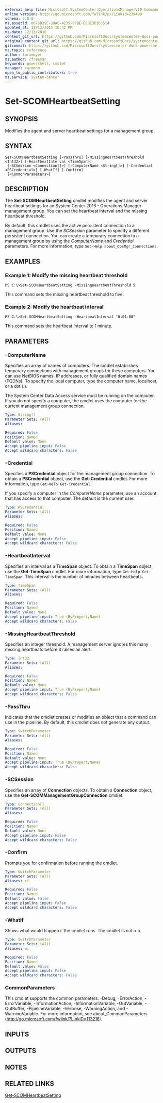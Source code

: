 ```yaml
---
external help file: Microsoft.SystemCenter.OperationsManagerV10.Commands.dll-Help.xml
online version: http://go.microsoft.com/fwlink/p/?LinkId=239499
schema: 2.0.0
ms.assetid: 0876039E-B0AC-4235-9FDE-ECBE3B1D5514
updated_at: 12/13/2016 10:42 PM
ms.date: 12/13/2016
content_git_url: https://github.com/MicrosoftDocs/systemcenter-docs-powershell/blob/master/systemcenter-cmdlets/OperationsManager/v1/Set-SCOMHeartbeatSetting.md
original_content_git_url: https://github.com/MicrosoftDocs/systemcenter-docs-powershell/blob/master/systemcenter-cmdlets/OperationsManager/v1/Set-SCOMHeartbeatSetting.md
gitcommit: https://github.com/MicrosoftDocs/systemcenter-docs-powershell/blob/ea9507ac2178040476af5407227db8cb97701ea9/systemcenter-cmdlets/OperationsManager/v1/Set-SCOMHeartbeatSetting.md
ms.topic: reference
author: tarameyer
ms.author: cfreeman
keywords: powershell, cmdlet
manager: carmonm
open_to_public_contributors: true
ms.service: system-center
---
```


# Set-SCOMHeartbeatSetting

## SYNOPSIS
Modifies the agent and server heartbeat settings for a management group.

## SYNTAX

```
Set-SCOMHeartbeatSetting [-PassThru] [-MissingHeartbeatThreshold <Int32>] [-HeartbeatInterval <TimeSpan>]
 [-SCSession <Connection[]>] [-ComputerName <String[]>] [-Credential <PSCredential>] [-WhatIf] [-Confirm]
 [<CommonParameters>]
```

## DESCRIPTION
The **Set-SCOMHeartbeatSetting** cmdlet modifies the agent and server heartbeat settings for an System Center 2016 - Operations Manager management group.
You can set the heartbeat interval and the missing heartbeat threshold.

By default, this cmdlet uses the active persistent connection to a management group.
Use the *SCSession* parameter to specify a different persistent connection.
You can create a temporary connection to a management group by using the *ComputerName* and *Credential* parameters.
For more information, type `Get-Help about_OpsMgr_Connections`.

## EXAMPLES

### Example 1: Modify the missing heartbeat threshold
```
PS C:\>Set-SCOMHeartbeatSetting -MissingHeartbeatThreshold 5
```

This command sets the missing heartbeat threshold to five.

### Example 2: Modify the heartbeat interval
```
PS C:\>Set-SCOMHeartbeatSetting -HeartbeatInterval "0:01:00"
```

This command sets the heartbeat interval to 1 minute.

## PARAMETERS

### -ComputerName
Specifies an array of names of computers.
The cmdlet establishes temporary connections with management groups for these computers.
You can use NetBIOS names, IP addresses, or fully qualified domain names (FQDNs).
To specify the local computer, type the computer name, localhost, or a dot (.).

The System Center Data Access service must be running on the computer.
If you do not specify a computer, the cmdlet uses the computer for the current management group connection.

```yaml
Type: String[]
Parameter Sets: (All)
Aliases: 

Required: False
Position: Named
Default value: None
Accept pipeline input: False
Accept wildcard characters: False
```

### -Credential
Specifies a **PSCredential** object for the management group connection.
To obtain a **PSCredential** object, use the **Get-Credential** cmdlet.
For more information, type `Get-Help Get-Credential`.

If you specify a computer in the *ComputerName* parameter, use an account that has access to that computer.
The default is the current user.

```yaml
Type: PSCredential
Parameter Sets: (All)
Aliases: 

Required: False
Position: Named
Default value: None
Accept pipeline input: False
Accept wildcard characters: False
```

### -HeartbeatInterval
Specifies an interval as a **TimeSpan** object.
To obtain a **TimeSpan** object, use the **Get-TimeSpan** cmdlet.
For more information, type `Get-Help Get-TimeSpan`.
This interval is the number of minutes between heartbeats.

```yaml
Type: TimeSpan
Parameter Sets: (All)
Aliases: 

Required: False
Position: Named
Default value: None
Accept pipeline input: True (ByPropertyName)
Accept wildcard characters: False
```

### -MissingHeartbeatThreshold
Specifies an integer threshold.
A management server ignores this many missing heartbeats before it raises an alert.

```yaml
Type: Int32
Parameter Sets: (All)
Aliases: 

Required: False
Position: Named
Default value: None
Accept pipeline input: True (ByPropertyName)
Accept wildcard characters: False
```

### -PassThru
Indicates that the cmdlet creates or modifies an object that a command can use in the pipeline.
By default, this cmdlet does not generate any output.

```yaml
Type: SwitchParameter
Parameter Sets: (All)
Aliases: 

Required: False
Position: Named
Default value: None
Accept pipeline input: True (ByPropertyName)
Accept wildcard characters: False
```

### -SCSession
Specifies an array of **Connection** objects.
To obtain a **Connection** object, use the **Get-SCOMManagementGroupConnection** cmdlet.

```yaml
Type: Connection[]
Parameter Sets: (All)
Aliases: 

Required: False
Position: Named
Default value: None
Accept pipeline input: False
Accept wildcard characters: False
```

### -Confirm
Prompts you for confirmation before running the cmdlet.

```yaml
Type: SwitchParameter
Parameter Sets: (All)
Aliases: cf

Required: False
Position: Named
Default value: False
Accept pipeline input: False
Accept wildcard characters: False
```

### -WhatIf
Shows what would happen if the cmdlet runs.
The cmdlet is not run.

```yaml
Type: SwitchParameter
Parameter Sets: (All)
Aliases: wi

Required: False
Position: Named
Default value: False
Accept pipeline input: False
Accept wildcard characters: False
```

### CommonParameters
This cmdlet supports the common parameters: -Debug, -ErrorAction, -ErrorVariable, -InformationAction, -InformationVariable, -OutVariable, -OutBuffer, -PipelineVariable, -Verbose, -WarningAction, and -WarningVariable. For more information, see about_CommonParameters (http://go.microsoft.com/fwlink/?LinkID=113216).

## INPUTS

## OUTPUTS

## NOTES

## RELATED LINKS

[Get-SCOMHeartbeatSetting](xref:OperationsManager/v1/Get-SCOMHeartbeatSetting.md)

